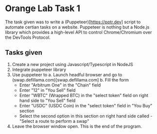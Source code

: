 # Orange Lab Task 1
The task given was to write a (Puppeteer)[https://pptr.dev] script to automate certian tasks on a website.
Puppeteer is nothing but a Node.js library which provides a high-level API to control Chrome/Chromium over the DevTools Protocol.
## Tasks given
  1. Create a new project using Javascript/Typescript in NodeJS 
  2. Integrate puppeteer library 
  3. Use puppeteer to 
    a. Launch headful browser and go to (swap.defillama.com)[swap.defillama.com]
    b. Fill the form 
      - Enter "Arbitrum One" in the "Chain" field 
      - Enter "12" in "You Sell" field 
      - Enter "WBTC" (Wrapped BTC) in the "select token" field on right hand side to "You Sell" field 
      - Enter "USDC" (USDC Coin) in the "select token" field in "You Buy" section 
      - Select the second option in this section on right hand side called - "Select a route to perform a swap"
  4. Leave the browser window open. This is the end of the program.
